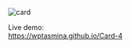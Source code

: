 
![card](https://github.com/user-attachments/assets/326160ad-6001-4d75-a279-6fbd9d9b690e)

Live demo: <br/>
 https://wptasmina.github.io/Card-4
